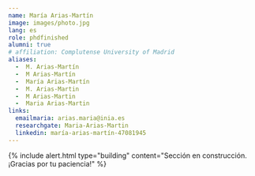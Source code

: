 ```yaml
---
name: María Arias-Martín
image: images/photo.jpg
lang: es
role: phdfinished
alumni: true
# affiliation: Complutense University of Madrid
aliases:
  -  M. Arias-Martín
  -  M Arias-Martín
  -  María Arias-Martín
  -  M. Arias-Martin
  -  M Arias-Martin
  -  Maria Arias-Martin
links:
  emailmaria: arias.maria@inia.es
  researchgate: Maria-Arias-Martin
  linkedin: maría-arias-martín-47081945
---
```


{%
  include alert.html
  type="building"
  content="Sección en construcción. ¡Gracias por tu paciencia!"
%}
